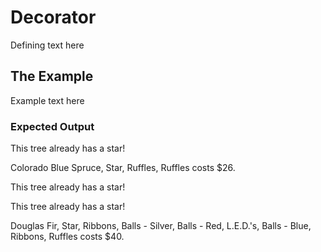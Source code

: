 # Decorator
Defining text here

## The Example
Example text here

### Expected Output
This tree already has a star!

Colorado Blue Spruce, Star, Ruffles, Ruffles costs $26.

This tree already has a star!

This tree already has a star!

Douglas Fir, Star, Ribbons, Balls - Silver, Balls - Red, L.E.D.'s, Balls - Blue, Ribbons, Ruffles costs $40.
